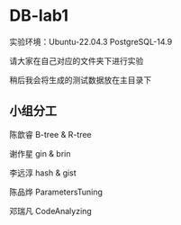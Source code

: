 # DB-lab1

实验环境：Ubuntu-22.04.3   PostgreSQL-14.9

请大家在自己对应的文件夹下进行实验

稍后我会将生成的测试数据放在主目录下

## 小组分工

陈歆睿	B-tree & R-tree

谢作星	gin & brin 

李远淳	hash & gist

陈品烨	ParametersTuning

邓瑞凡	CodeAnalyzing
